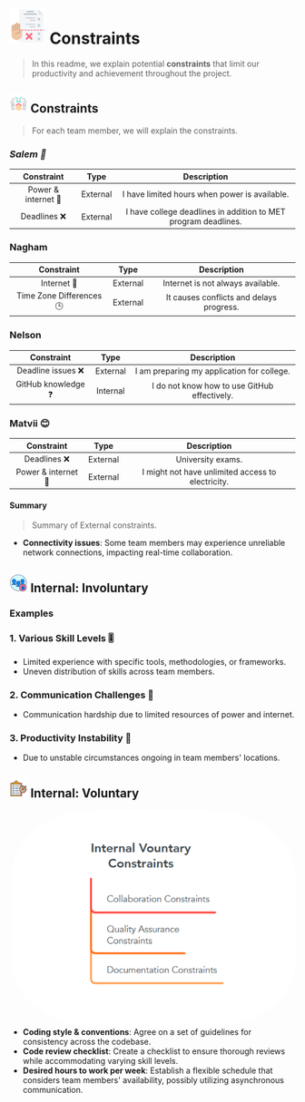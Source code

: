 # ![Alt Text](../assets/task-planner.png) Constraints

> In this readme, we explain potential **constraints** that limit our productivity and achievement throughout the project.

## ![Alt Text](../assets/outdoor.png) Constraints

> For each team member, we will explain the constraints.

### _Salem 👀_

| Constraint          | Type     | Description                                          |
|:-------------------:|:--------:|:--------------------------------------------------:|
| Power & internet 🛜  | External | I have limited hours when power is available.      |
| Deadlines ❌        | External | I have college deadlines in addition to MET program deadlines. |

### Nagham

| Constraint          | Type     | Description                                          |
|:-------------------:|:--------:|:--------------------------------------------------:|
| Internet 🛜        | External | Internet is not always available.                  |
| Time Zone Differences 🕒 | External | It causes conflicts and delays progress.          |

### Nelson

| Constraint          | Type     | Description                                          |
|:-------------------:|:--------:|:--------------------------------------------------:|
| Deadline issues ❌  | External | I am preparing my application for college.        |
| GitHub knowledge ❓  | Internal | I do not know how to use GitHub effectively.      |

### Matvii 😊

| Constraint          | Type     | Description                                          |
|:-------------------:|:--------:|:--------------------------------------------------:|
| Deadlines ❌        | External | University exams.                                  |
| Power & internet 🛜  | External | I might not have unlimited access to electricity.  |

#### Summary

> Summary of External constraints.

- **Connectivity issues**: Some team members may experience unreliable network connections, impacting real-time collaboration.

## ![indoor](../assets/limited-access.png) Internal: Involuntary

### Examples

<!--
  Constraints that come from within your team, and you have no control over:
  - Each of your individual skill levels
  - Amount of time available to work on the project
-->

### 1. Various Skill Levels 🎚️

- Limited experience with specific tools, methodologies, or frameworks.
- Uneven distribution of skills across team members.

### 2. Communication Challenges 💬

- Communication hardship due to limited resources of power and internet.

### 3. Productivity Instability 🦥

- Due to unstable circumstances ongoing in team members' locations.

## ![indoor](../assets/scope.png) Internal: Voluntary

<img style="display: block; width: 500px; float: right; border-radius: 30%" alt="blablab" src="../assets/internal-voluntary-constraints.png"/>

- **Coding style & conventions**: Agree on a set of guidelines for consistency across the codebase.
- **Code review checklist**: Create a checklist to ensure thorough reviews while accommodating varying skill levels.
- **Desired hours to work per week**: Establish a flexible schedule that considers team members' availability, possibly utilizing asynchronous communication.